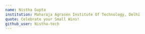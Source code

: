 ```yaml
---
name: Nistha Gupta
institution: Maharaja Agrasen Institute Of Technology, Delhi
quote: Celebrate your Small Wins!
github_user: Nistha-tech
---
```

